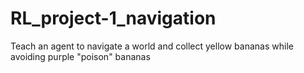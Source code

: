 # RL_project-1_navigation
Teach an agent to navigate a world and collect yellow bananas while avoiding purple "poison" bananas
